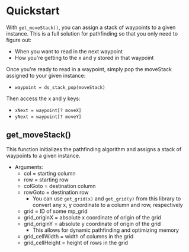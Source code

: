 # Quickstart
With `get_moveStack()`, you can assign a stack of waypoints to a given instance. This is a full solution for pathfinding so that you only need to figure out:
- When you want to read in the next waypoint
- How you're getting to the x and y stored in that waypoint

Once you're ready to read in a waypoint, simply pop the moveStack assigned to your given instance:  
- `waypoint = ds_stack_pop(moveStack)` 

Then access the x and y keys:  
- `xNext = waypoint[? moveX]`  
- `yNext = waypoint[? moveY]`  

## get_moveStack()
This function initializes the pathfinding algorithm and assigns a stack of waypoints to a given instance.

- Arguments:  
  - col = starting column  
  - row = starting row  
  - colGoto = destination column  
  - rowGoto = destination row  
      - You can use `get_grid(x)` and `get_grid(y)` from this library to convert any x, y coordinate to a column and row, respectively
  - grid = ID of some mp_grid  
  - grid_originX = absolute x coordinate of origin of the grid  
  - grid_originY = absolute y coordinate of origin of the grid
      - This allows for dynamic pathfinding and optimizing memory
  - grid_cellWidth = width of columns in the grid  
  - grid_cellHeight = height of rows in the grid  
